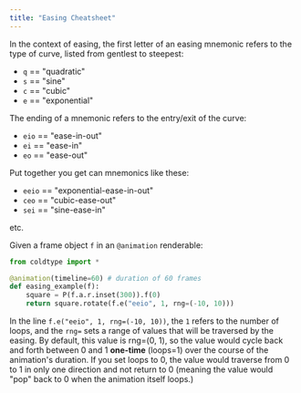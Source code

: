 ```yaml
---
title: "Easing Cheatsheet"
---
```


In the context of easing, the first letter of an easing mnemonic refers to the type of curve, listed from gentlest to steepest:

* `q` == "quadratic"
* `s` == "sine"
* `c` == "cubic"
* `e` == "exponential"

The ending of a mnemonic refers to the entry/exit of the curve:

* `eio` == "ease-in-out"
* `ei` == "ease-in"
* `eo` == "ease-out"

Put together you get can mnemonics like these:

* `eeio` == "exponential-ease-in-out"
* `ceo` == "cubic-ease-out"
* `sei` == "sine-ease-in"

etc.

Given a frame object ``f`` in an ``@animation`` renderable:

```python
from coldtype import *

@animation(timeline=60) # duration of 60 frames
def easing_example(f):
    square = P(f.a.r.inset(300)).f(0)
    return square.rotate(f.e("eeio", 1, rng=(-10, 10)))
```

In the line ``f.e("eeio", 1, rng=(-10, 10))``, the ``1`` refers to the number of loops, and the ``rng=`` sets a range of values that will be traversed by the easing. By default, this value is rng=(0, 1), so the value would cycle back and forth between 0 and 1 **one-time** (loops=1) over the course of the animation's duration. If you set loops to 0, the value would traverse from 0 to 1 in only one direction and not return to 0 (meaning the value would "pop" back to 0 when the animation itself loops.)